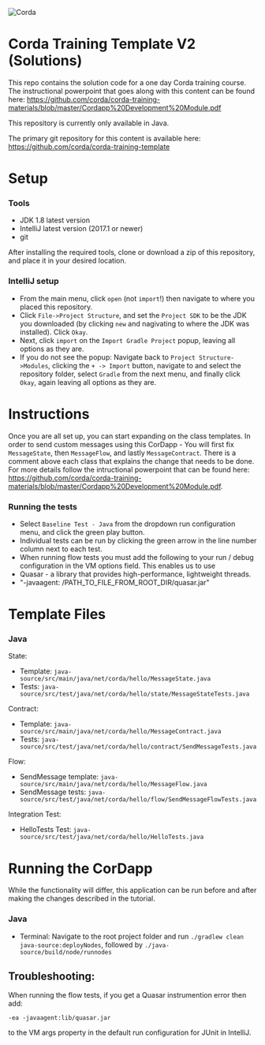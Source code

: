 ![Corda](https://www.corda.net/wp-content/uploads/2016/11/fg005_corda_b.png)

# Corda Training Template V2 (Solutions)

This repo contains the solution code for a one day Corda training course. The instructional powerpoint that goes along with this content can be found here: https://github.com/corda/corda-training-materials/blob/master/Cordapp%20Development%20Module.pdf

This repository is currently only available in Java.

The primary git repository for this content is available here: https://github.com/corda/corda-training-template


# Setup

### Tools 
* JDK 1.8 latest version
* IntelliJ latest version (2017.1 or newer)
* git

After installing the required tools, clone or download a zip of this repository, and place it in your desired 
location.

### IntelliJ setup
* From the main menu, click `open` (not `import`!) then navigate to where you placed this repository.
* Click `File->Project Structure`, and set the `Project SDK` to be the JDK you downloaded (by clicking `new` and 
nagivating to where the JDK was installed). Click `Okay`.
* Next, click `import` on the `Import Gradle Project` popup, leaving all options as they are. 
* If you do not see the popup: Navigate back to `Project Structure->Modules`, clicking the `+ -> Import` button,
navigate to and select the repository folder, select `Gradle` from the next menu, and finally click `Okay`, 
again leaving all options as they are.

# Instructions
Once you are all set up, you can start expanding on the class templates.
In order to send custom messages using this CorDapp - You will first fix `MessageState`, then `MessageFlow`, and lastly `MessageContract`.
There is a comment above each class that explains the change that needs to be done.
For more details follow the intructional powerpoint that can be found here: https://github.com/corda/corda-training-materials/blob/master/Cordapp%20Development%20Module.pdf. 

### Running the tests
* Select `Baseline Test - Java` from the dropdown run configuration menu, and click the green play button.
* Individual tests can be run by clicking the green arrow in the line number column next to each test.
* When running flow tests you must add the following to your run / debug configuration in the VM options field. This enables us to use
* Quasar - a library that provides high-performance, lightweight threads.
* "-javaagent: /PATH_TO_FILE_FROM_ROOT_DIR/quasar.jar"


# Template Files

### Java

State:
* Template: `java-source/src/main/java/net/corda/hello/MessageState.java`
* Tests: `java-source/src/test/java/net/corda/hello/state/MessageStateTests.java`

Contract:
* Template: `java-source/src/main/java/net/corda/hello/MessageContract.java`
* Tests: `java-source/src/test/java/net/corda/hello/contract/SendMessageTests.java`

Flow:
* SendMessage template: `java-source/src/main/java/net/corda/hello/MessageFlow.java`
* SendMessage tests: `java-source/src/test/java/net/corda/hello/flow/SendMessageFlowTests.java`

Integration Test:
* HelloTests Test: `java-source/src/test/java/net/corda/hello/HelloTests.java`


# Running the CorDapp
While the functionality will differ, this application can be run before and after making the changes described in the tutorial.

### Java
* Terminal: Navigate to the root project folder and run `./gradlew clean java-source:deployNodes`, followed by 
`./java-source/build/node/runnodes`

## Troubleshooting:
When running the flow tests, if you get a Quasar instrumention error then add:

```-ea -javaagent:lib/quasar.jar```

to the VM args property in the default run configuration for JUnit in IntelliJ.
